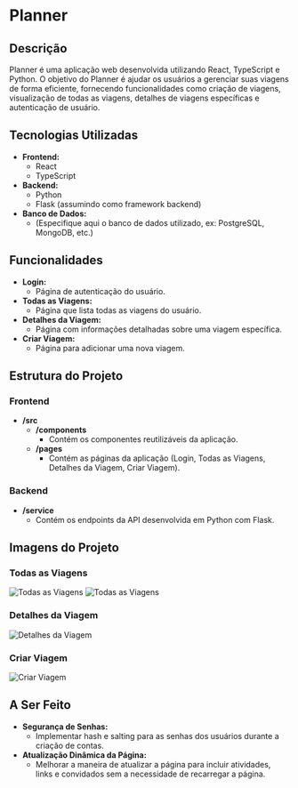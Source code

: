 # Planner

## Descrição

Planner é uma aplicação web desenvolvida utilizando React, TypeScript e Python. O objetivo do Planner é ajudar os usuários a gerenciar suas viagens de forma eficiente, fornecendo funcionalidades como criação de viagens, visualização de todas as viagens, detalhes de viagens específicas e autenticação de usuário.

## Tecnologias Utilizadas

- **Frontend:**
  - React
  - TypeScript
- **Backend:**
  - Python
  - Flask (assumindo como framework backend)
- **Banco de Dados:**
  - (Especifique aqui o banco de dados utilizado, ex: PostgreSQL, MongoDB, etc.)

## Funcionalidades

- **Login:**
  - Página de autenticação do usuário.
- **Todas as Viagens:**
  - Página que lista todas as viagens do usuário.
- **Detalhes da Viagem:**
  - Página com informações detalhadas sobre uma viagem específica.
- **Criar Viagem:**
  - Página para adicionar uma nova viagem.

## Estrutura do Projeto

### Frontend

- **/src**
  - **/components**
    - Contém os componentes reutilizáveis da aplicação.
  - **/pages**
    - Contém as páginas da aplicação (Login, Todas as Viagens, Detalhes da Viagem, Criar Viagem).

### Backend

- **/service**
  - Contém os endpoints da API desenvolvida em Python com Flask.

## Imagens do Projeto

### Todas as Viagens

![Todas as Viagens](https://drive.google.com/uc?id=1a7Yar36Em4OTJDSKooOkWz9G9hgSBJD1)
![Todas as Viagens](https://drive.google.com/uc?id=1-dUj87ST-TNw2fQru8FdAt2jCRuaU_hU)

### Detalhes da Viagem

![Detalhes da Viagem](https://drive.google.com/file/d/1-dUj87ST-TNw2fQru8FdAt2jCRuaU_hU/view)

### Criar Viagem

![Criar Viagem](https://drive.google.com/file/d/1u79Hjsr2IUpe6jHoRfEz6pnWLhGOu-x_/view?usp=drive_open)

## A Ser Feito

- **Segurança de Senhas:**
  - Implementar hash e salting para as senhas dos usuários durante a criação de contas.
- **Atualização Dinâmica da Página:**
  - Melhorar a maneira de atualizar a página para incluir atividades, links e convidados sem a necessidade de recarregar a página.

